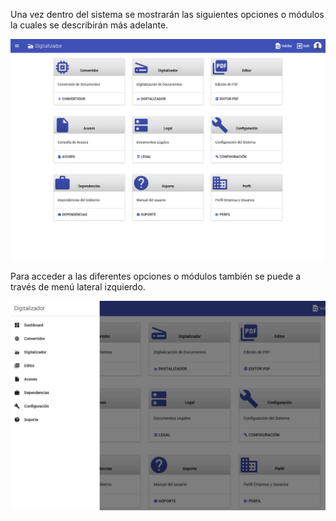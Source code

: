 

Una vez dentro del sistema se mostrarán las siguientes opciones o módulos la cuales se describirán más 
adelante. 

![Modulo1](./assets/dig-modulos.png)

Para acceder a las diferentes opciones o módulos también se puede a través de menú lateral 
izquierdo.

![Modulo2](./assets/dig-modulos1.png)